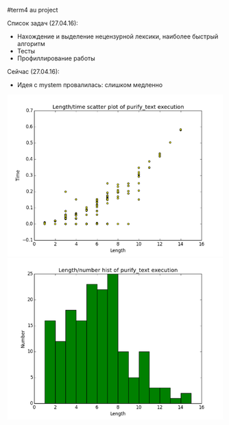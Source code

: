 #term4 au project

Список задач (27.04.16):

* Нахождение и выделение нецензурной лексики, наиболее быстрый алгоритм
* Тесты
* Профиллирование работы

Сейчас (27.04.16):

* Идея с mystem провалилась: слишком медленно

![Граффик](src/test/resources/plots/length_time_plot.png "Граффик")
![Граффик](src/test/resources/plots/length_number_plot.png "Граффик")






